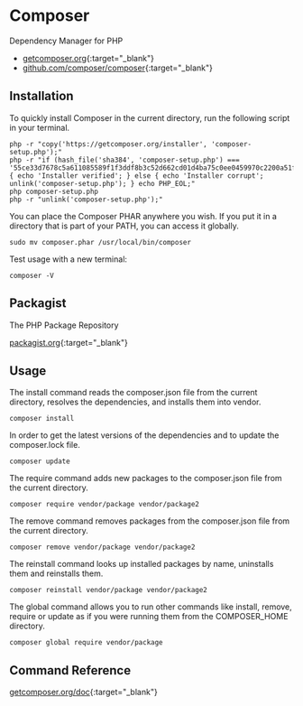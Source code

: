 # Composer

Dependency Manager for PHP

- [getcomposer.org](https://getcomposer.org/){:target="_blank"}
- [github.com/composer/composer](https://github.com/composer/composer){:target="_blank"}

## Installation

To quickly install Composer in the current directory, run the following script in your terminal.

```shell
php -r "copy('https://getcomposer.org/installer', 'composer-setup.php');"
php -r "if (hash_file('sha384', 'composer-setup.php') === '55ce33d7678c5a611085589f1f3ddf8b3c52d662cd01d4ba75c0ee0459970c2200a51f492d557530c71c15d8dba01eae') { echo 'Installer verified'; } else { echo 'Installer corrupt'; unlink('composer-setup.php'); } echo PHP_EOL;"
php composer-setup.php
php -r "unlink('composer-setup.php');"
```

You can place the Composer PHAR anywhere you wish. If you put it in a directory that is part of your PATH, you can access it globally.

```shell
sudo mv composer.phar /usr/local/bin/composer
```

Test usage with a new terminal:

```shell
composer -V
```

## Packagist

The PHP Package Repository

[packagist.org](https://packagist.org/){:target="_blank"}

## Usage

The install command reads the composer.json file from the current directory, resolves the dependencies, and installs them into vendor.

```shell
composer install
```

In order to get the latest versions of the dependencies and to update the composer.lock file.

```shell
composer update
```

The require command adds new packages to the composer.json file from the current directory.

```shell
composer require vendor/package vendor/package2
```

The remove command removes packages from the composer.json file from the current directory.

```shell
composer remove vendor/package vendor/package2
```

The reinstall command looks up installed packages by name, uninstalls them and reinstalls them.

```shell
composer reinstall vendor/package vendor/package2
```

The global command allows you to run other commands like install, remove, require or update as if you were running them from the COMPOSER_HOME directory.

```shell
composer global require vendor/package
```

## Command Reference

[getcomposer.org/doc](https://getcomposer.org/doc/){:target="_blank"}
